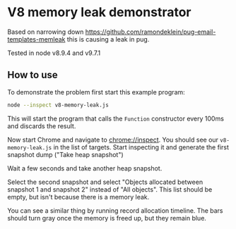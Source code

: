 # V8 memory leak demonstrator

Based on narrowing down https://github.com/ramondeklein/pug-email-templates-memleak this is causing a leak in pug.

Tested in node v8.9.4 and v9.7.1

## How to use

To demonstrate the problem first start this example program:

```sh
node --inspect v8-memory-leak.js
```

This will start the program that calls the `Function` constructor every 100ms and discards the result.

Now start Chrome and navigate to [chrome://inspect](chrome://inspect). You should see our `v8-memory-leak.js` in the list of targets. Start inspecting it and generate the first snapshot dump ("Take heap snapshot")

Wait a few seconds and take another heap snapshot.

Select the second snapshot and select "Objects allocated between snapshot 1 and snapshot 2" instead of "All objects". This list should be empty, but isn't because there is a memory leak.

You can see a similar thing by running record allocation timeline. The bars should turn gray once the memory is freed up, but they remain blue.
